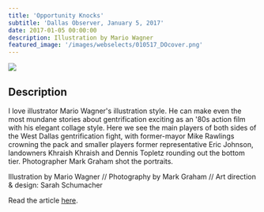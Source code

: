 ```yaml
---
title: 'Opportunity Knocks'
subtitle: 'Dallas Observer, January 5, 2017'
date: 2017-01-05 00:00:00
description: Illustration by Mario Wagner
featured_image: '/images/webselects/010517_DOcover.png'
---
```


![](/images/webselects/010517_DOcover.png)

## Description

I love illustrator Mario Wagner's illustration style. He can make even the most mundane stories about gentrification exciting as an '80s action film with his elegant collage style. Here we see the main players of both sides of the West Dallas gentrification fight, with former-mayor Mike Rawlings crowning the pack and smaller players former representative Eric Johnson, landowners Khraish Khraish and Dennis Topletz rounding out the bottom tier. Photographer Mark Graham shot the portraits.

Illustration by Mario Wagner // Photography by Mark Graham // Art direction & design: Sarah Schumacher

Read the article [here](https://www.dallasobserver.com/news/gentrification-threatens-west-dallas-maybe-it-can-save-the-neighborhood-instead-9048651). 